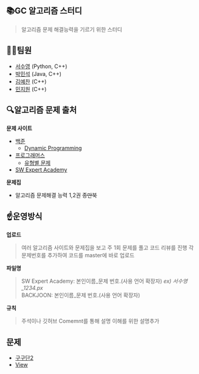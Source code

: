 ## 📚GC 알고리즘 스터디
> 알고리즘 문제 해결능력을 기르기 위한 스터디


## 👨‍💻팀원
* [서수영](https://github.com/SeoSuYoung) (Python, C++)
* [박민석](https://github.com/pogihae) (Java, C++)
* [김예찬](https://github.com/Kimy19) (C++)
* [민지원](https://github.com/mjwcd) (C++)
  
## 🔍알고리즘 문제 출처
**문제 사이트**
* [백준](https://www.acmicpc.net/)
  - [Dynamic Programming](https://www.acmicpc.net/problemset?sort=ac_desc&algo=25)
* [프로그래머스](https://programmers.co.kr/)
  - [유형별 문제](https://programmers.co.kr/learn/challenges)
* [SW Expert Academy](https://swexpertacademy.com/)
  
**문제집**
* 알고리즘 문제해결 능력 1,2권 ~~종만북~~
  
## ☝️운영방식
**업로드**
> 여러 알고리즘 사이트와 문제집을 보고 주 1회 문제를 풀고 코드 리뷰를 진행
> 각 문제번호를 추가하여 코드를 master에 바로 업로드

**파일명**
> SW Expert Academy: 본인이름_문제 번호.(사용 언어 확장자) *ex) 서수영_1234.px*   
> BACKJOON: 본인이름_문제 번호.(사용 언어 확장자)

**규칙**
> 주석이나 깃허브 Comemnt를 통해 설명 이해를 위한 설명추가   
  
## 문제
- [구구단2](https://swexpertacademy.com/main/identity/anonymous/loginPage.do)
-  [View](https://swexpertacademy.com/main/identity/anonymous/loginPage.do)
